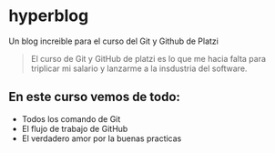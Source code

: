 # hyperblog
Un blog increible para el curso del Git y Github de Platzi
> El curso de Git y GitHub de platzi es lo que me hacia falta para triplicar mi salario y lanzarme a la insdustria del software. 

## En este curso vemos de todo:
* Todos los comando de Git
* El flujo de trabajo de GitHub
* El verdadero amor por la buenas practicas
